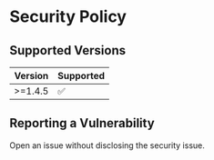 # Security Policy

## Supported Versions

| Version | Supported          |
| ------- | ------------------ |
| >=1.4.5 | :white_check_mark: |

## Reporting a Vulnerability

Open an issue without disclosing the security issue.

